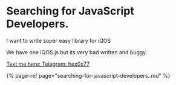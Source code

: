 # Searching for JavaScript Developers.

I want to write super easy library for iQOS

We have one iQOS.js but its very bad written and buggy.

[Text me here: Telegram: hex0x77 ](https://t.me/hex0x77)

{% page-ref page="searching-for-javascript-developers..md" %}



